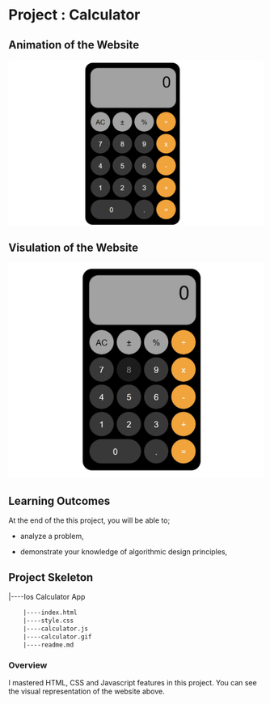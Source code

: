 # Project : Calculator
## Animation of the Website

![image](./calculator.gif)


## Visulation of the Website

![image](./calculator.jpg)

## Learning Outcomes

At the end of the this project, you will be able to;

- analyze a problem,

- demonstrate your knowledge of algorithmic design principles,


## Project Skeleton 

|----Ios Calculator App

        |----index.html  
        |----style.css   
        |----calculator.js
        |----calculator.gif
        |----readme.md 

### Overview
I mastered HTML, CSS and Javascript features in this project. You can see the visual representation of the website above.
